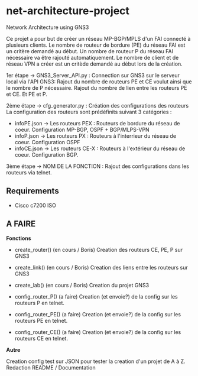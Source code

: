 # net-architecture-project
Network Architecture using GNS3

Ce projet a pour but de créer un réseau MP-BGP/MPLS d'un FAI connecté à plusieurs clients. 
Le nombre de routeur de bordure (PE) du réseau FAI est un critère demandé au début. Un nombre de routeur P du réseau FAI nécessaire va être rajouté automatiquement.
Le nombre de client et de réseau VPN a créer est un critède demandé au début lors de la création.

1er étape -> GNS3_Server_API.py : Connection sur GNS3 sur le serveur local via l'API GNS3:
  Rajout du nombre de routeurs PE et CE voulut ainsi que le nombre de P nécessaire.
  Rajout du nombre de lien entre les routeurs PE et CE. Et PE et P.

2ème étape -> cfg_generator.py : Création des configurations des routeurs
La configuration des routeurs sont prédéfinits suivant 3 catégories :
  - infoPE.json -> Les routeurs PEX : Routeurs de bordure du réseau de coeur. Configuration MP-BGP, OSPF + BGP/MLPS-VPN
  - infoP.json -> Les routeurs PX : Routeurs à l'interrieur du réseau de coeur. Configuration OSPF
  - infoCE.json -> Les routeurs CE-X : Routeurs à l'extérieur du réseau de coeur. Configuration BGP. 

3ème étape -> NOM DE LA FONCTION : Rajout des configurations dans les routeurs via telnet.

## Requirements
* Cisco c7200 ISO

## A FAIRE

**Fonctions**

- create_router() (en cours / Boris)
Creation des routeurs CE, PE, P sur GNS3

- create_link() (en cours / Boris)
Creation des liens entre les routeurs sur GNS3

- create_lab() (en cours / Boris)
Creation du projet GNS3

- config_router_P() (a faire)
Creation (et envoie?) de la config sur les routeurs P en telnet.

- config_router_PE() (a faire)
Creation (et envoie?) de la config sur les routeurs PE en telnet.

- config_router_CE() (a faire)
Creation (et envoie?) de la config sur les routeurs CE en telnet.

**Autre**

Creation config test sur JSON pour tester la creation d'un projet de A à Z.
Redaction README / Documentation

